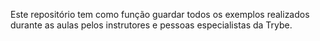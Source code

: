Este repositório tem como função guardar todos os exemplos realizados durante as aulas pelos instrutores e pessoas especialistas da Trybe. 
